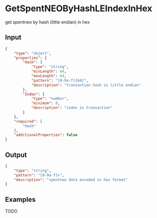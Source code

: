 # GetSpentNEOByHashLEIndexInHex

get spentneo by hash (little endian) in hex

## Input

```json
{
    "type": "object",
    "properties": {
        "Hash": {
            "type": "string",
            "minLength": 64,
            "maxLength": 64,
            "pattern": "[0-9a-f]{64}",
            "description": "transaction hash in little endian"
        },
        "Index": {
            "type": "number",
            "minimum": 0,
            "description": "index in transaction"
        }
    },
    "required": [
        "Hash"
    ],
    "additionalProperties": false
}
```

## Output

```json
{
    "type": "string",
    "pattern": "[0-9a-f]+",
    "description": "spentneo data encoded in hex format"
}
```

## Examples

TODO
